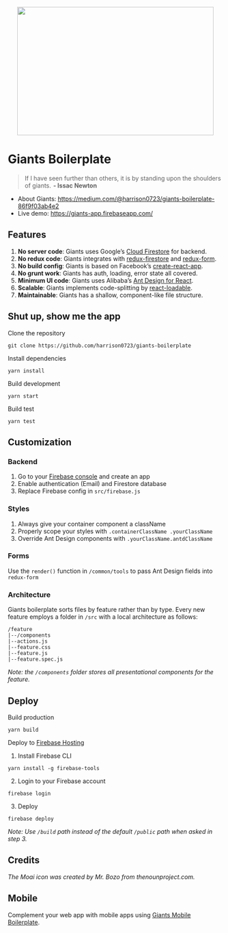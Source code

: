<p align="center">
  <img width="460" height="300" src="https://cdn-images-1.medium.com/max/800/1*grVJDnpHQsEC-q1MfewTVQ.png">
</p>
<p align="center">
  <i></i>
</p>


# Giants Boilerplate
>If I have seen further than others, it is by standing upon the shoulders of giants.  **- Issac Newton**

* About Giants: https://medium.com/@harrison0723/giants-boilerplate-86f9f03ab4e2
* Live demo: https://giants-app.firebaseapp.com/

## Features
1. **No server code**: Giants uses Google’s [Cloud Firestore](https://firebase.google.com/docs/firestore/) for backend.
2. **No redux code**: Giants integrates with [redux-firestore](https://github.com/prescottprue/redux-firestore) and [redux-form](https://github.com/erikras/redux-form).
3. **No build config**: Giants is based on Facebook’s [create-react-app](https://github.com/facebook/create-react-app).
4. **No grunt work**: Giants has auth, loading, error state all covered.
5. **Minimum UI code**: Giants uses Alibaba’s [Ant Design for React](https://ant.design/docs/react/introduce).
6. **Scalable**: Giants implements code-splitting by [react-loadable](https://github.com/jamiebuilds/react-loadable).
7. **Maintainable**: Giants has a shallow, component-like file structure.

## Shut up, show me the app
Clone the repository
```
git clone https://github.com/harrison0723/giants-boilerplate
```
Install dependencies
```
yarn install
```
Build development
```
yarn start
```
Build test
```
yarn test
```
## Customization
### Backend
1. Go to your [Firebase console](https://console.firebase.google.com/) and create an app
2. Enable authentication (Email) and Firestore database
3. Replace Firebase config in `src/firebase.js`
### Styles
1. Always give your container component a className
2. Properly scope your styles with `.containerClassName .yourClassName`
3. Override Ant Design components with `.yourClassName.antdClassName`
### Forms
Use the `render()` function in `/common/tools` to pass Ant Design fields into `redux-form` 
### Architecture
Giants boilerplate sorts files by feature rather than by type. Every new feature employs a folder in `/src` with a local architecture as follows:
```
/feature
|--/components
|--actions.js
|--feature.css
|--feature.js
|--feature.spec.js
```
_Note: the `/components` folder stores all presentational components for the feature._
## Deploy
Build production
```
yarn build
```
Deploy to [Firebase Hosting](https://firebase.google.com/docs/hosting/)
1. Install Firebase CLI
```
yarn install -g firebase-tools
```
2. Login to your Firebase account
```
firebase login
```
3. Deploy
```
firebase deploy
```
_Note: Use `/build` path instead of the default `/public` path when asked in step 3._

## Credits
_The Moai icon was created by Mr. Bozo from thenounproject.com._

## Mobile
Complement your web app with mobile apps using [Giants Mobile Boilerplate](https://github.com/harrison0723/giants-mobile-boilerplate).
